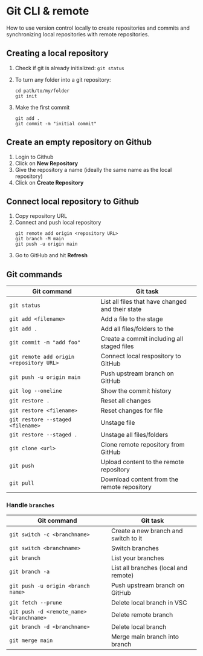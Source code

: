 # Git CLI & remote

How to use version control locally to create repositories and commits and synchronizing local repositories with remote repositories.

## Creating a local repository

1. Check if git is already initialized: `git status`

1. To turn any folder into a git repository:
    ```shell
    cd path/to/my/folder
    git init
    ```
1. Make the first commit
    ```shell
    git add .
    git commit -m "initial commit"
    ```

## Create an empty repository on Github

1. Login to Github
2. Click on **New Repository**
3. Give the repository a name (ideally the same name as the local repository)
4. Click on **Create Repository**

## Connect local repository to Github

1. Copy repository URL
2. Connect and push local repository
    ```shell
    git remote add origin <repository URL>
    git branch -M main
    git push -u origin main
    ```
3. Go to GitHub and hit **Refresh**

## Git commands

| Git command                              | Git task                                         |
| ---------------------------------------- | ------------------------------------------------ |
| `git status`                             | List all files that have changed and their state |
| `git add <filename>`                     | Add a file to the stage                          |
| `git add .`                              | Add all files/folders to the                     |
| `git commit -m "add foo"`                | Create a commit including all staged files       |
| `git remote add origin <repository URL>` | Connect local respository to GitHub              |
| `git push -u origin main`                | Push upstream branch on GitHub                   |
| `git log --oneline`                      | Show the commit history                          |
| `git restore .`                          | Reset all changes                                |
| `git restore <filename>`                 | Reset changes for file                           |
| `git restore --staged <filename>`        | Unstage file                                     |
| `git restore --staged .`                 | Unstage all files/folders                        |
| `git clone <url>`                        | Clone remote repository from GitHub              |
| `git push`                               | Upload content to the remote repository          |
| `git pull`                               | Download content from the remote repository      |

### Handle `branches`

| Git command                              | Git task                             |
| ---------------------------------------- | ------------------------------------ |
| `git switch -c <branchname>`             | Create a new branch and switch to it |
| `git switch <branchname>`                | Switch branches                      |
| `git branch`                             | List your branches                   |
| `git branch -a`                          | List all branches (local and remote) |
| `git push -u origin <branch name>`       | Push upstream branch on GitHub       |
| `git fetch --prune`                      | Delete local branch in VSC           |
| `git push -d <remote_name> <branchname>` | Delete remote branch                 |
| `git branch -d <branchname>`             | Delete local branch                  |
| `git merge main`                         | Merge main branch into branch        |
